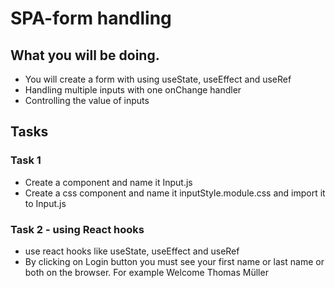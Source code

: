 # SPA-form handling

## What you will be doing.

- You will create a form with using useState, useEffect and useRef
- Handling multiple inputs with one onChange handler
- Controlling the value of inputs

## Tasks

### Task 1

- Create a component and name it Input.js
- Create a css component and name it inputStyle.module.css and import it to Input.js

### Task 2 - using React hooks

- use react hooks like useState, useEffect and useRef
- By clicking on Login button you must see your first name or last name or both on the browser. For example Welcome Thomas Müller
